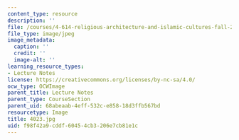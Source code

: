 ```yaml
---
content_type: resource
description: ''
file: /courses/4-614-religious-architecture-and-islamic-cultures-fall-2002/f98f42a9cddf60454cb3206e7cb81e1c_4023.jpg
file_type: image/jpeg
image_metadata:
  caption: ''
  credit: ''
  image-alt: ''
learning_resource_types:
- Lecture Notes
license: https://creativecommons.org/licenses/by-nc-sa/4.0/
ocw_type: OCWImage
parent_title: Lecture Notes
parent_type: CourseSection
parent_uid: 68abeaab-4eff-532c-e858-18d3ffb567bd
resourcetype: Image
title: 4023.jpg
uid: f98f42a9-cddf-6045-4cb3-206e7cb81e1c
---
```

